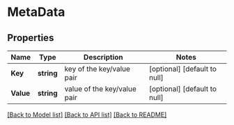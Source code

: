 # MetaData

## Properties
Name | Type | Description | Notes
------------ | ------------- | ------------- | -------------
**Key** | **string** | key of the key/value pair | [optional] [default to null]
**Value** | **string** | value of the key/value pair | [optional] [default to null]

[[Back to Model list]](../README.md#documentation-for-models) [[Back to API list]](../README.md#documentation-for-api-endpoints) [[Back to README]](../README.md)


